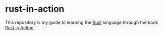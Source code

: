 # rust-in-action

This repository is my guide to learning the [Rust](https://www.rust-lang.org/) language through the book [Rust in Action](https://www.rustinaction.com/).
